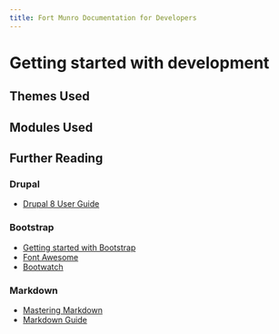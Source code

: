 ```yaml
---
title: Fort Munro Documentation for Developers
---
```

# Getting started with development

## Themes Used

## Modules Used

## Further Reading

### Drupal
* [Drupal 8 User Guide][user]

[user]: https://www.drupal.org/docs/user_guide/en/index.html 

### Bootstrap
* [Getting started with Bootstrap][bootstrap] 
* [Font Awesome][font]
* [Bootwatch][]

[font]: https://fontawesome.com/
[Bootwatch]: href="https://bootswatch.com/
[bootstrap]: https://getbootstrap.com/docs/4.0/getting-started/introduction/

### Markdown
* [Mastering Markdown][md1]
* [Markdown Guide][md2]

[md1]: https://guides.github.com/features/mastering-markdown/
[md2]: https://www.markdownguide.org/
